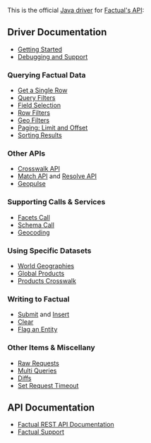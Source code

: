This is the official [Java driver](https://github.com/Factual/factual-java-driver) for [Factual's API](http://developer.factual.com):

## Driver Documentation

* [Getting Started](https://github.com/Factual/factual-java-driver/wiki/Getting-Started)
* [Debugging and Support](https://github.com/Factual/factual-java-driver/wiki/Debugging-and-Support)

### Querying Factual Data

* [Get a Single Row](https://github.com/Factual/factual-java-driver/wiki/Get-a-Single-Row)
* [Query Filters](https://github.com/Factual/factual-java-driver/wiki/Query-Filters)
* [Field Selection](https://github.com/Factual/factual-java-driver/wiki/Field-Selection)
* [Row Filters](https://github.com/Factual/factual-java-driver/wiki/Row-Filters)
* [Geo Filters](https://github.com/Factual/factual-java-driver/wiki/Geo-Filters)
* [Paging: Limit and Offset](https://github.com/Factual/factual-java-driver/wiki/Paging)
* [Sorting Results](https://github.com/Factual/factual-java-driver/wiki/Sorting-Results)

### Other APIs

* [Crosswalk API](https://github.com/Factual/factual-java-driver/wiki/Crosswalk)
* [Match API](https://github.com/Factual/factual-java-driver/wiki/Match) and [Resolve API](https://github.com/Factual/factual-java-driver/wiki/Resolve)
* [Geopulse](https://github.com/Factual/factual-java-driver/wiki/Geopulse)

### Supporting Calls & Services

* [Facets Call](https://github.com/Factual/factual-java-driver/wiki/Facets)
* [Schema Call](https://github.com/Factual/factual-java-driver/wiki/Schema)
* [Geocoding](https://github.com/Factual/factual-java-driver/wiki/Geocoding)

### Using Specific Datasets

* [World Geographies](https://github.com/Factual/factual-java-driver/wiki/World-Geographies)
* [Global Products](https://github.com/Factual/factual-java-driver/wiki/Products)
* [Products Crosswalk](https://github.com/Factual/factual-java-driver/wiki/Products-Crosswalk)

### Writing to Factual

* [Submit](https://github.com/Factual/factual-java-driver/wiki/Submit) and [Insert](https://github.com/Factual/factual-java-driver/wiki/Insert)<br/>
* [Clear](https://github.com/Factual/factual-java-driver/wiki/Clear)<br/>
* [Flag an Entity](https://github.com/Factual/factual-java-driver/wiki/Flag)<br/>

### Other Items & Miscellany

* [Raw Requests](https://github.com/Factual/factual-java-driver/wiki/Raw-Requests)
* [Multi Queries](https://github.com/Factual/factual-java-driver/wiki/Multi-Queries)
* [Diffs](https://github.com/Factual/factual-java-driver/wiki/Diffs)
* [Set Request Timeout](https://github.com/Factual/factual-java-driver/wiki/Request-Timeout)

## API Documentation

* [Factual REST API Documentation](http://developer.factual.com)
* [Factual Support](http://support.factual.com)
